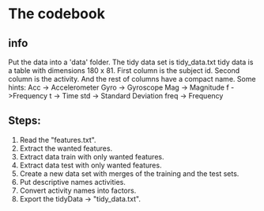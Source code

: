 # The codebook 

## info
Put the data into a 'data' folder.
The tidy data set is tidy_data.txt
tidy data is a table with dimensions 180 x 81. 
First column is the subject id.
Second column is the activity.
And the rest of columns have a compact name. Some hints: 
Acc -> Accelerometer
Gyro -> Gyroscope
Mag -> Magnitude
f - >Frequency
t -> Time
std -> Standard Deviation
freq -> Frequency

## Steps:
1) Read the "features.txt".
2) Extract the wanted features.
3) Extract data train with only wanted features.
4) Extract data test with only wanted features.
5) Create a new data set with merges of the training and the test sets.
6) Put descriptive names activities.
7) Convert activity names into factors.
8) Export the tidyData -> "tidy_data.txt".